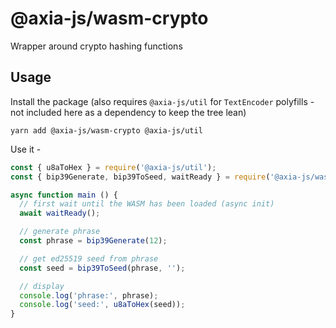 # @axia-js/wasm-crypto

Wrapper around crypto hashing functions

## Usage

Install the package (also requires `@axia-js/util` for `TextEncoder` polyfills - not included here as a dependency to keep the tree lean)

`yarn add @axia-js/wasm-crypto @axia-js/util`

Use it -

```js
const { u8aToHex } = require('@axia-js/util');
const { bip39Generate, bip39ToSeed, waitReady } = require('@axia-js/wasm-crypto');

async function main () {
  // first wait until the WASM has been loaded (async init)
  await waitReady();

  // generate phrase
  const phrase = bip39Generate(12);

  // get ed25519 seed from phrase
  const seed = bip39ToSeed(phrase, '');

  // display
  console.log('phrase:', phrase);
  console.log('seed:', u8aToHex(seed));
}
```
